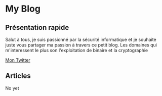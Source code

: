 # My Blog

## Présentation rapide 

Salut à tous, je suis passionné par la sécurité informatique et je souhaite juste vous partager ma passion à travers ce petit blog.
Les domaines qui m'interessent le plus son l'exploitation de binaire et la cryptographie

[Mon Twitter](https://twitter.com/AstateSec)

## Articles 

No yet 
